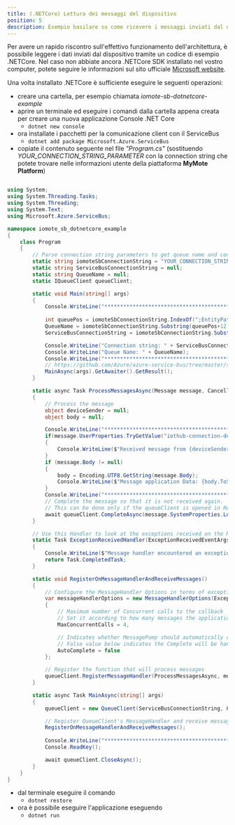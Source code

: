```yaml
---
title: (.NETCore) Lettura dei messaggi del dispositivo
position: 5
description: Esempio basilare su come ricevere i messaggi inviati dal dispositivo tramite uno script .NETCore
---
```



Per avere un rapido riscontro sull'effettivo funzionamento dell'architettura, è possibile leggere i dati inviati dal dispositivo tramite un codice di esempio .NETCore. Nel caso non abbiate ancora .NETCore SDK installato nel vostro computer, potete seguire le informazioni sul sito ufficiale [Microsoft website](https://www.microsoft.com/net/download/windows).

Una volta installato .NETCore è sufficiente eseguire le seguenti operazioni:
- creare una cartella, per esempio chiamata *iomote-sb-dotnetcore-example*
- aprire un terminale ed eseguire i comandi dalla cartella appena creata per creare una nuova applicazione Console .NET Core
    - `dotnet new console`
- ora installate i pacchetti per la comunicazione client con il ServiceBus
    - `dotnet add package Microsoft.Azure.ServiceBus`
- copiate il contenuto seguente nel file *"Program.cs"* (sostituendo *YOUR_CONNECTION_STRING_PARAMETER* con la connection string che potete trovare nelle informazioni utente della piattaforma **MyMote Platform**)

```cs

using System;
using System.Threading.Tasks;
using System.Threading;
using System.Text;
using Microsoft.Azure.ServiceBus;

namespace iomote_sb_dotnetcore_example
{
    class Program
    {
        // Parse connection string parameters to get queue name and connection string values...
        static string iomoteSbConnectionString = "YOUR_CONNECTION_STRING_PARAMETER";
        static string ServiceBusConnectionString = null;
        static string QueueName = null;
        static IQueueClient queueClient;

        static void Main(string[] args)
        {
            Console.WriteLine("********************************************************************\r\nIomote Service Bus C# Example\r\n********************************************************************");
            
            int queuePos = iomoteSbConnectionString.IndexOf(";EntityPath=");
            QueueName = iomoteSbConnectionString.Substring(queuePos+12);
            ServiceBusConnectionString = iomoteSbConnectionString.Substring(0, queuePos);

            Console.WriteLine("Connection string: " + ServiceBusConnectionString);
            Console.WriteLine("Queue Name: " + QueueName);
            Console.WriteLine("********************************************************************");
            // https://github.com/Azure/azure-service-bus/tree/master/samples/DotNet/Microsoft.Azure.ServiceBus/BasicSendReceiveUsingQueueClient
            MainAsync(args).GetAwaiter().GetResult();
        }

        static async Task ProcessMessagesAsync(Message message, CancellationToken token)
        {
            // Process the message
            object deviceSender = null;
            object body = null;

            Console.WriteLine("********************************************************************");
            if(message.UserProperties.TryGetValue("iothub-connection-device-id", out deviceSender))
            {
                Console.WriteLine($"Received message from {deviceSender.ToString()}");
            }
            if (message.Body != null)
            {
                body = Encoding.UTF8.GetString(message.Body);
                Console.WriteLine($"Message application Data: {body.ToString()}");
            }
            Console.WriteLine("********************************************************************");
            // Complete the message so that it is not received again.
            // This can be done only if the queueClient is opened in ReceiveMode.PeekLock mode (which is default).
            await queueClient.CompleteAsync(message.SystemProperties.LockToken);
        }

        // Use this Handler to look at the exceptions received on the MessagePump
        static Task ExceptionReceivedHandler(ExceptionReceivedEventArgs exceptionReceivedEventArgs)
        {
            Console.WriteLine($"Message handler encountered an exception {exceptionReceivedEventArgs.Exception}.");
            return Task.CompletedTask;
        }

        static void RegisterOnMessageHandlerAndReceiveMessages()
        {
            // Configure the MessageHandler Options in terms of exception handling, number of concurrent messages to deliver etc.
            var messageHandlerOptions = new MessageHandlerOptions(ExceptionReceivedHandler)
            {
                // Maximum number of Concurrent calls to the callback `ProcessMessagesAsync`, set to 1 for simplicity.
                // Set it according to how many messages the application wants to process in parallel.
                MaxConcurrentCalls = 4,

                // Indicates whether MessagePump should automatically complete the messages after returning from User Callback.
                // False value below indicates the Complete will be handled by the User Callback as seen in `ProcessMessagesAsync`.
                AutoComplete = false
            };

            // Register the function that will process messages
            queueClient.RegisterMessageHandler(ProcessMessagesAsync, messageHandlerOptions);
        }

        static async Task MainAsync(string[] args)
        {
            queueClient = new QueueClient(ServiceBusConnectionString, QueueName);

            // Register QueueClient's MessageHandler and receive messages in a loop
            RegisterOnMessageHandlerAndReceiveMessages();
            
            Console.WriteLine("********************************************************************\r\nPress any key to exit after receiving all the messages\r\n********************************************************************\r\n");
            Console.ReadKey();

            await queueClient.CloseAsync();
        }
    }
}


```

- dal terminale eseguire il comando
    - `dotnet restore`
- ora è possibile eseguire l'applicazione eseguendo
    - `dotnet run`